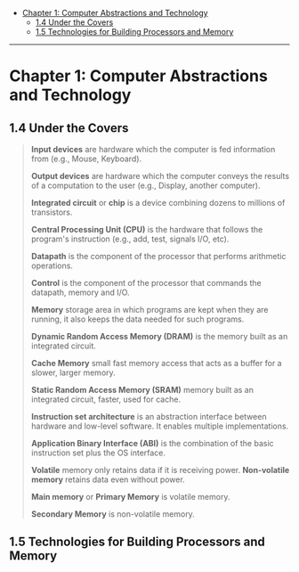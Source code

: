 - [Chapter 1: Computer Abstractions and Technology](#chapter-1-computer-abstractions-and-technology)
  - [1.4 Under the Covers](#14-under-the-covers)
  - [1.5 Technologies for Building Processors and Memory](#15-technologies-for-building-processors-and-memory)


---
# Chapter 1: Computer Abstractions and Technology

## 1.4 Under the Covers

> **Input devices** are hardware which the computer is fed information from (e.g., Mouse, Keyboard).
> 
> **Output devices** are hardware which the computer conveys the results of a computation to the user (e.g., Display, another computer).
> 
> **Integrated circuit** or **chip** is a device combining dozens to millions of transistors.
> 
> **Central Processing Unit (CPU)** is the hardware that follows the program's instruction (e.g., add, test, signals I/O, etc).
> 
> **Datapath** is the component of the processor that performs arithmetic operations.
> 
> **Control** is the component of the processor that commands the datapath, memory and I/O.
> 
> **Memory** storage area in which programs are kept when they are running, it also keeps the data needed for such programs.
> 
> **Dynamic Random Access Memory (DRAM)** is the memory built as an integrated circuit.
> 
> **Cache Memory** small fast memory access that acts as a buffer for a slower, larger memory.
> 
> **Static Random Access Memory (SRAM)** memory built as an integrated circuit, faster, used for cache.
> 
> **Instruction set architecture** is an abstraction interface between hardware and low-level software. It enables multiple implementations.
> 
> **Application Binary Interface (ABI)** is the combination of the basic instruction set plus the OS interface.
> 
> **Volatile** memory only retains data if it is receiving power. **Non-volatile memory** retains data even without power.
> 
> **Main memory** or **Primary Memory** is volatile memory.
> 
> **Secondary Memory** is non-volatile memory.

## 1.5 Technologies for Building Processors and Memory
